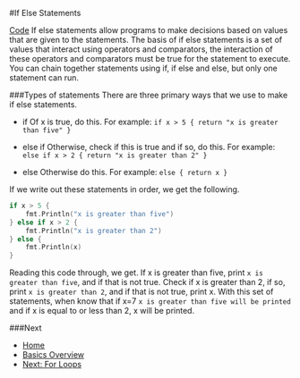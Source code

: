 #If Else Statements

[Code](./if-else.go)
If else statements allow programs to make decisions based on values that are given to the statements. The basis of if else statements is a set of values that interact using operators and comparators, the interaction of these operators and comparators must be true for the statement to execute. You can chain together statements using if, if else and else, but only one statement can run.

###Types of statements
There are three primary ways that we use to make if else statements.

* if
	Of x is true, do this.
	For example: `if x > 5 {
		return "x is greater than five"
	}`

* else if
	Otherwise, check if this is true and if so, do this.
	For example: `else if x > 2 {
		return "x is greater than 2"
	}`

* else
	Otherwise do this.
	For example: `else {
		return x
	}`

If we write out these statements in order, we get the following.
```go
if x > 5 {
	fmt.Println("x is greater than five")
} else if x > 2 {
	fmt.Println("x is greater than 2")
} else {
	fmt.Println(x)
}
```
Reading this code through, we get. If x is greater than five, print `x is greater than five`, and if that is not true. Check if x is greater than 2, if so, print `x is greater than 2`, and if that is not true, print x. With this set of statements, when know that if x=7 `x is greater than five will be printed` and if x is equal to or less than 2, x will be printed.

###Next

* [Home](../../README.md)
* [Basics Overview](../basics.md)
* [Next: For Loops](../for/for.md)
